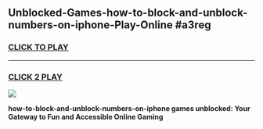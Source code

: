 
## Unblocked-Games-how-to-block-and-unblock-numbers-on-iphone-Play-Online #a3reg
<h3>
<a href="https://news.freeplayer.one?title=how-to-block-and-unblock-numbers-on-iphone&ref=3">CLICK TO PLAY</a></h3>
<hr>

<h3>
<a href="https://news.freeplayer.one?title=how-to-block-and-unblock-numbers-on-iphone&ref=3">CLICK 2 PLAY</a>
  
</h3>

<a href="https://news.freeplayer.one?title=how-to-block-and-unblock-numbers-on-iphone&ref=3"><img src="https://clearcache.store/games.png"></a>


**how-to-block-and-unblock-numbers-on-iphone games unblocked: Your Gateway to Fun and Accessible Online Gaming**
